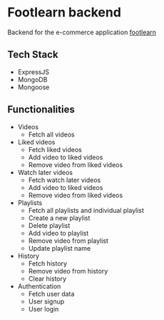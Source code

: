 # Footlearn backend
 Backend for the e-commerce application [footlearn](https://footlearn.netlify.app/)

## Tech Stack
- ExpressJS
- MongoDB
- Mongoose

## Functionalities
- Videos
  - Fetch all videos
- Liked videos
  - Fetch liked videos
  - Add video to liked videos
  - Remove video from liked videos
- Watch later videos
  - Fetch watch later videos
  - Add video to liked videos
  - Remove video from liked videos
- Playlists
  - Fetch all playlists and individual playlist
  - Create a new playlist
  - Delete playlist
  - Add video to playlist
  - Remove video from playlist
  - Update playlist name
- History
  - Fetch history
  - Remove video from history
  - Clear history
- Authentication
  - Fetch user data
  - User signup
  - User login 
